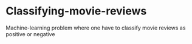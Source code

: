 # Classifying-movie-reviews
Machine-learning problem where one have to classify movie reviews as positive or negative
